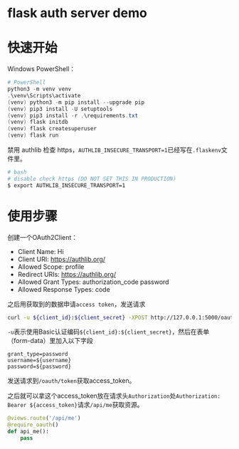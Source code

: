 # flask auth server demo

# 快速开始

Windows PowerShell：

```PowerShell
# PowerShell
python3 -m venv venv
.\venv\Scripts\activate
(venv) python3 -m pip install --upgrade pip
(venv) pip3 install -U setuptools
(venv) pip3 install -r .\requirements.txt
(venv) flask initdb
(venv) flask createsuperuser
(venv) flask run
```

禁用 authlib 检查 https，`AUTHLIB_INSECURE_TRANSPORT=1`已经写在`.flaskenv`文件里。

```bash
# bash
# disable check https (DO NOT SET THIS IN PRODUCTION)
$ export AUTHLIB_INSECURE_TRANSPORT=1
```

# 使用步骤

创建一个OAuth2Client：

- Client Name: Hi
- Client URI: https://authlib.org/
- Allowed Scope: profile
- Redirect URIs: https://authlib.org/
- Allowed Grant Types: authorization_code password
- Allowed Response Types: code

之后用获取到的数据申请`access token`，发送请求

```bash
curl -u ${client_id}:${client_secret} -XPOST http://127.0.0.1:5000/oauth/token -F grant_type=password -F username=${username} -F password=${password}
```

`-u`表示使用Basic认证编码`${client_id}:${client_secret}`，然后在表单（form-data）里加入以下字段

```
grant_type=password
username=${username}
password=${password}
```

发送请求到`/oauth/token`获取access_token。

之后就可以拿这个access_token放在请求头`Authorization`处`Authorization: Bearer ${access_token}`请求`/api/me`获取资源。

```Python
@views.route('/api/me')
@require_oauth()
def api_me():
    pass
```


